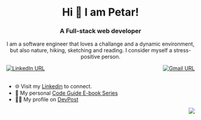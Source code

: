 <h1 align="center"> Hi 👋 I am Petar!</h1>

<h3 align="center">A Full-stack web developer</h3>

<p align="center">I am a software engineer that loves a challange and a dynamic environment,<br> but also nature, hiking, sketching and reading. I consider myself a stress-positive person.</p>

<div style="display: flex; justify-content: space-between;" align="center">
  <a href="https://rs.linkedin.com/in/petar-randjelovic-3518511b4" target="_blank">
    <img src="https://img.shields.io/static/v1?color=blue&label=linkedin&logo=linkedin&logoColor=white&style=for-the-badge&message=Connect" alt="LinkedIn URL" />
  </a>
  <a href="mailto:randelovic.petar@gmail.com">
    <img src="https://img.shields.io/badge/Gmail-D14836?style=for-the-badge&logo=gmail&logoColor=white" alt="Gmail URL" />
  </a>
</div>

<br>

- 🌐 Visit my [Linkedin](https://rs.linkedin.com/in/petar-randjelovic-3518511b4) to connect.
- 📖 My personal [Code Guide E-book Series](https://www.amazon.com/dp/B0BT5VHMJ7?binding=kindle_edition&ref_=ast_author_bsi)
- 👨‍💻 My profile on [DevPost](https://devpost.com/PetarRan)

 <p align="right" width="100%">
    <img src="https://gpvc.arturio.dev/PetarRan" />
 </p>
